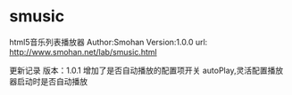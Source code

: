 # smusic
html5音乐列表播放器
Author:Smohan
Version:1.0.0
url: http://www.smohan.net/lab/smusic.html

更新记录
版本：1.0.1
增加了是否自动播放的配置项开关 autoPlay,灵活配置播放器启动时是否自动播放
